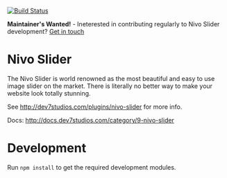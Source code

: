 [![Build Status](https://travis-ci.org/paesku/Nivo-Slider-jQuery.svg?branch=develop)](https://travis-ci.org/paesku/Nivo-Slider-jQuery)

**Maintainer's Wanted!** - Ineterested in contributing regularly to Nivo Slider development? [Get in touch](https://dev7studios.com/support/contact/)

# Nivo Slider

The Nivo Slider is world renowned as the most beautiful and easy to use image slider on the market. There is literally no better way to make your website look totally stunning.

See http://dev7studios.com/plugins/nivo-slider for more info.

Docs: http://docs.dev7studios.com/category/9-nivo-slider

# Development

Run `npm install` to get the required development modules.  

